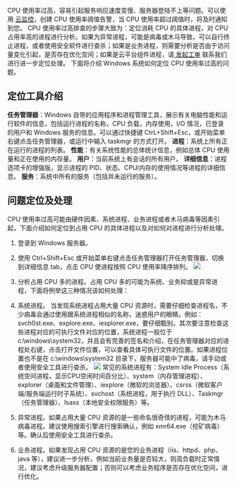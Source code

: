 CPU 使用率过高，容易引起服务响应速度变慢、服务器登陆不上等问题。可以使用 [云监控](https://tce.fsphere.cn/document/product/248/13466)，创建 CPU 使用率阈值告警，当 CPU 使用率超过阈值时，将及时通知到您。
CPU 使用率过高排查的步骤大致为：定位消耗 CPU 的具体进程，对 CPU 占用率高的进程进行分析。如果为异常进程，可能是病毒或木马导致，可以自行终止进程，或者使用安全软件进行查杀；如果是业务进程，则需要分析是否由于访问量变化引起，是否存在优化空间；如果是云平台组件进程，请[ 发起工单](https://console.tce.fsphere.cn/workorder/category) 联系我们进行进一步定位处理。
下面将介绍 Windows 系统如何定位 CPU 使用率过高的问题。
## 定位工具介绍
**任务管理器**：Windows 自带的应用程序和进程管理工具，展示有关电脑性能和运行软件的信息，包括运行进程的名称，CPU 负载，内存使用，I/O 情况，已登录的用户和 Windows 服务的信息。可以通过快捷键 CtrL+Shift+Esc，或开始菜单右键点击任务管理器，或运行中输入 taskmgr 的方式打开。
**进程**：系统上所有正在运行的进程的列表。
**性能**：有关系统性能的总体统计信息，例如总体 CPU 使用量和正在使用的内存量。
**用户**：当前系统上有会话的所有用户。
**详细信息**：进程选项卡的增强版，显示进程的 PID、状态、CPU/内存的使用情况等进程的详细信息。
**服务**：系统中所有的服务（包括并未运行的服务）。

## 问题定位及处理
CPU 使用率过高可能由硬件因素、系统进程、业务进程或者木马病毒等因素引起，下面介绍如何定位到占用 CPU 的具体进程以及对如何对进程进行分析处理。
1. 登录到 Windows 服务器。

2. 使用 Ctrl+Shift+Esc 或开始菜单右键点击任务管理器打开任务管理器，切换到详细信息 tab，点击 CPU 使进程按照 CPU 使用率降序排列。
![](http://imgcache.tce.fsphere.cn/image/mc.qcloudimg.com/static/img/b91308226cee8b811038c9915224bc7a/image.png)

3. 分析占用 CPU 多的进程。占用 CPU 多的可能为系统、业务抑或是异常进程，下面将例举这三种情况该如何处理：
 1. 系统进程。
当发现系统进程占用大量 CPU 资源时，需要仔细检查进程名，不少病毒会通过使用跟系统进程相似的名称，迷惑用户的眼睛。例如：svch0st.exe、explore.exe、iexplorer.exe，要仔细甄别。其次要注意检查这些进程对应的可执行文件对应的位置，系统进程一般位于 c:\windows\system32，并且会有完善的签名和介绍，在任务管理器对应的进程处右键，点击打开文件位置，可以查看具体可执行文件的位置。如果进程位置也不是在 c:\windows\system32 目录下，服务器可能中了病毒，请手动或者使用安全工具进行查杀。
![](http://imgcache.tce.fsphere.cn/image/mc.qcloudimg.com/static/img/62f986d51ac388281d9a77c0632c878f/image.png)
常见的系统进程有：System Idle Process（系统空间进程，显示CPU空闲时间百分比）、system（内存管理进程）、explorer（桌面和文件管理）、iexplore（微软的浏览器）、csrss（微软客户端/服务端运行时子系统）、svchost（系统进程，用于执行 DLL）、Taskmgr（任务管理器）、Isass（本地安全权限服务）等。

 2. 异常进程。如果占用大量 CPU 资源的是一些命名很奇怪的进程，可能为木马病毒进程。建议使用搜索引擎进行搜索确认，例如 xmr64.exe（挖矿病毒）等。确认后使用安全工具进行查杀。
 
 3. 业务进程。如果发现占用 CPU 资源的是您的业务进程（iis、httpd、php、java 等），建议进一步分析，例如当前业务量是否较大，则高负载时正常情况，建议考虑升级服务器配置；否则可以考虑业务程序是否存在优化空间，进行优化。
